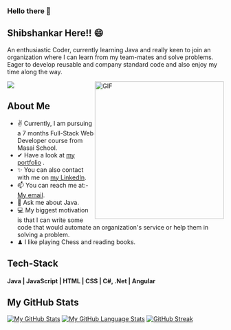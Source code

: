 ### Hello there 👋
## Shibshankar Here!! 😄
An enthusiastic Coder, currently learning Java and really keen to join an organization where I can learn from my team-mates and solve problems. Eager to develop reusable
and company standard code and also enjoy my time along the way.

 <img align="right" alt="GIF" src="https://media.giphy.com/media/R03zWv5p1oNSQd91EP/giphy.gif" width="300" height="320" />

![](https://visitor-badge.glitch.me/badge?page_id=shibshankar01.shibshankar01)

## About Me
- ✌ Currently, I am pursuing a 7 months Full-Stack Web Developer course from Masai School.
- ✔ Have a look at [my portfolio](https://shibshankar01.github.io/) .
- ✨ You can also contact with me on [my LinkedIn](https://www.linkedin.com/in/shibshankar-padhy-98952b1b7/).
- 📫 You can reach me at:- [My email](shivapadhy547@gmail.com).
- 💬 Ask me about Java.
- 💻 My biggest motivation is that I can write some code that would automate an organization's service or help them in solving a problem.
- ♟ I like playing Chess and reading books.

## Tech-Stack
#### Java | JavaScript | HTML | CSS | C#, .Net | Angular


## My GitHub Stats
[![My GitHub Stats](https://github-readme-stats.vercel.app/api/?username=Shibshankar01&count_private=true&theme=tokyonight&showicons=true)]()
[![My GitHub Language Stats](https://github-readme-stats.vercel.app/api/top-langs/?username=Shibshankar01&langs_count=5&theme=tokyonight)]()
[![GitHub Streak](https://streak-stats.demolab.com/?user=Shibshankar01)](https://git.io/streak-stats)


<!--
**Shibshankar01/Shibshankar01** is a ✨ _special_ ✨ repository because its `README.md` (this file) appears on your GitHub profile.

Here are some ideas to get you started:

- 🔭 I’m currently working on Java
- 🌱 I’m currently learning ...
- 👯 I’m looking to collaborate on ...
- 🤔 I’m looking for help with ...
- 💬 Ask me about ...
- 📫 How to reach me: ...
- 😄 Pronouns: ...
- ⚡ Fun fact: ...
-->
